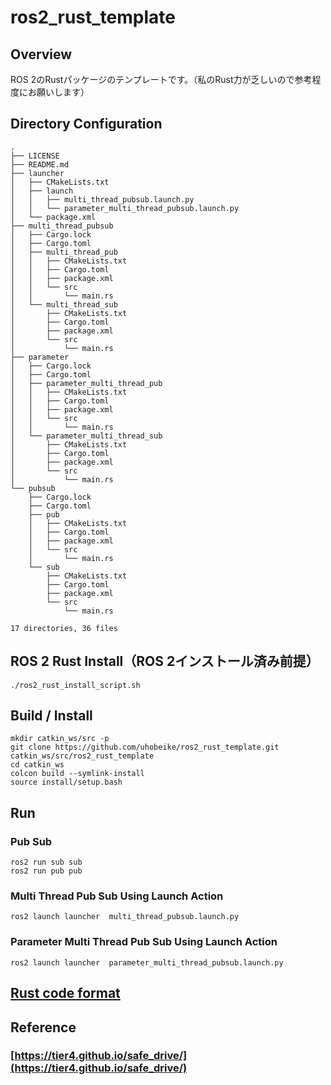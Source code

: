 # ros2_rust_template

## Overview
ROS 2のRustパッケージのテンプレートです。（私のRust力が乏しいので参考程度にお願いします）

## Directory Configuration
```
.
├── LICENSE
├── README.md
├── launcher
│   ├── CMakeLists.txt
│   ├── launch
│   │   ├── multi_thread_pubsub.launch.py
│   │   └── parameter_multi_thread_pubsub.launch.py
│   └── package.xml
├── multi_thread_pubsub
│   ├── Cargo.lock
│   ├── Cargo.toml
│   ├── multi_thread_pub
│   │   ├── CMakeLists.txt
│   │   ├── Cargo.toml
│   │   ├── package.xml
│   │   └── src
│   │       └── main.rs
│   └── multi_thread_sub
│       ├── CMakeLists.txt
│       ├── Cargo.toml
│       ├── package.xml
│       └── src
│           └── main.rs
├── parameter
│   ├── Cargo.lock
│   ├── Cargo.toml
│   ├── parameter_multi_thread_pub
│   │   ├── CMakeLists.txt
│   │   ├── Cargo.toml
│   │   ├── package.xml
│   │   └── src
│   │       └── main.rs
│   └── parameter_multi_thread_sub
│       ├── CMakeLists.txt
│       ├── Cargo.toml
│       ├── package.xml
│       └── src
│           └── main.rs
└── pubsub
    ├── Cargo.lock
    ├── Cargo.toml
    ├── pub
    │   ├── CMakeLists.txt
    │   ├── Cargo.toml
    │   ├── package.xml
    │   └── src
    │       └── main.rs
    └── sub
        ├── CMakeLists.txt
        ├── Cargo.toml
        ├── package.xml
        └── src
            └── main.rs

17 directories, 36 files
```
## ROS 2 Rust Install（ROS 2インストール済み前提）
```
./ros2_rust_install_script.sh 
```

## Build / Install

```
mkdir catkin_ws/src -p
git clone https://github.com/uhobeike/ros2_rust_template.git catkin_ws/src/ros2_rust_template
cd catkin_ws
colcon build --symlink-install
source install/setup.bash
```

## Run

###  Pub Sub
```
ros2 run sub sub 
ros2 run pub pub 
```

### Multi Thread Pub Sub Using Launch Action
```
ros2 launch launcher  multi_thread_pubsub.launch.py 
```

### Parameter Multi Thread Pub Sub Using Launch Action
```
ros2 launch launcher  parameter_multi_thread_pubsub.launch.py 
```

## [Rust code format]()


## Reference

### [https://tier4.github.io/safe_drive/](https://tier4.github.io/safe_drive/)
